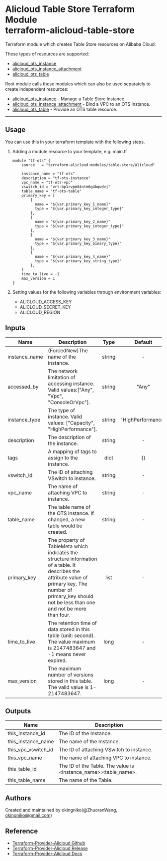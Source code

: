 Alicloud Table Store Terraform Module  
terraform-alicloud-table-store
=============================================

Terraform module which creates Table Store resources on Alibaba Cloud.

These types of resources are supported:

* [alicloud_ots_instance](https://www.terraform.io/docs/providers/alicloud/r/ots_instance.html)
* [alicloud_ots_instance_attachment](https://www.terraform.io/docs/providers/alicloud/r/ots_instance_attachment.html)
* [alicloud_ots_table](https://www.terraform.io/docs/providers/alicloud/r/ots_table.html)

Root module calls these modules which can also be used separately to create independent resources:

* [alicloud_ots_instance](https://github.com/terraform-alicloud-modules/terraform-alicloud-table-store/tree/master/modules/ots_instance) - Manage a Table Store Instance. 
* [alicloud_ots_instance_attachment](https://github.com/terraform-alicloud-modules/terraform-alicloud-table-store/tree/master/modules/ots_instance_attachment) - Bind a VPC to an OTS instance.
* [alicloud_ots_table](https://github.com/terraform-alicloud-modules/terraform-alicloud-table-store/tree/master/modules/ots_table) - Provide an OTS table resource.

----------------------

Usage
-----
You can use this in your terraform template with the following steps.

1. Adding a module resource to your template, e.g. main.tf


    ```
    module "tf-ots" {
        source   = "terraform-alicloud-modules/table-store/alicloud"
    
        instance_name = "tf-ots"
        description = "tf-ots-instance"
        vpc_name = "tf-ots-vpc"
        vswitch_id = "vrt-bp1rvpm84ntm6g4bqwdvj"
        table_name = "tf-ots-table"
        primary_key = [
            {
              name = "${var.primary_key_1_name}"
              type = "${var.primary_key_integer_type}"
            },
            {
              name = "${var.primary_key_2_name}"
              type = "${var.primary_key_integer_type}"
            },
            {
              name = "${var.primary_key_3_name}"
              type = "${var.primary_key_binary_type}"
            },
            {
              name = "${var.primary_key_4_name}"
              type = "${var.primary_key_string_type}"
            },
        ]
        time_to_live = -1
        max_version = 1
    }
    ```

2. Setting values for the following variables through environment variables:

    - ALICLOUD_ACCESS_KEY
    - ALICLOUD_SECRET_KEY
    - ALICLOUD_REGION

## Inputs

| Name | Description | Type | Default | Required |
|------|-------------|:----:|:-----:|:-----:|
| instance_name | (ForcedNew)The name of the instance. | string | - | yes |
| accessed_by | The network limitation of accessing instance. Valid values:["Any", "Vpc", "ConsoleOrVpc"]. | string | "Any" | no | 
| instance_type |  The type of instance. Valid values: ["Capacity", "HighPerformance"]. | string | "HighPerformance" | no |
| description | The description of the instance. | string | - | yes |
| tags |  A mapping of tags to assign to the instance. | dict | {} | no |
| vswitch_id | The ID of attaching VSwitch to instance. | string | - | yes |
| vpc_name | The name of attaching VPC to instance. | string | - | yes |
| table_name |  The table name of the OTS instance. If changed, a new table would be created. | string | - | yes |
| primary_key | The property of TableMeta which indicates the structure information of a table. It describes the attribute value of primary key. The number of primary_key should not be less than one and not be more than four. | list | - | yes |
| time_to_live |  The retention time of data stored in this table (unit: second). The value maximum is 2147483647 and -1 means never expired. | long | - | yes |
| max_version | The maximum number of versions stored in this table. The valid value is 1-2147483647. | long | -  | yes | 


## Outputs

| Name | Description |
|------|-------------|
| this_instance_id | The ID of the Instance. |
| this_instance_name | The name of the Instance. |
| this_vpc_vswitch_id | The ID of attaching VSwitch to instance. |
| this_vpc_name | The name of attaching VPC to instance. |
| this_table_id | The ID of the Table. The value is <instance_name>:<table_name>. |
| this_table_name | The name of the Table. |


Authors
-------
Created and maintained by okingniko(@ZhuoranWang, okingniko@gmail.com)

Reference
---------
* [Terraform-Provider-Alicloud Github](https://github.com/terraform-providers/terraform-provider-alicloud)
* [Terraform-Provider-Alicloud Release](https://releases.hashicorp.com/terraform-provider-alicloud/)
* [Terraform-Provider-Alicloud Docs](https://www.terraform.io/docs/providers/alicloud/index.html)
